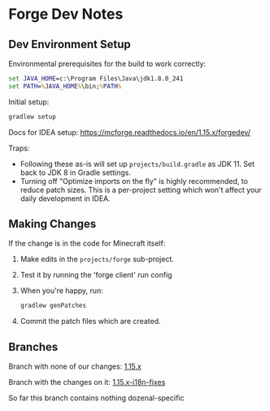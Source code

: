 Forge Dev Notes
===============

Dev Environment Setup
---------------------

Environmental prerequisites for the build to work correctly:

```cmd
set JAVA_HOME=c:\Program Files\Java\jdk1.8.0_241
set PATH=%JAVA_HOME%\bin;%PATH%
```
	
Initial setup:

```cmd
gradlew setup
```
	
Docs for IDEA setup:
https://mcforge.readthedocs.io/en/1.15.x/forgedev/

Traps:

* Following these as-is will set up `projects/build.gradle` as JDK 11.
  Set back to JDK 8 in Gradle settings.
* Turning off "Optimize imports on the fly" is highly recommended, to
  reduce patch sizes. This is a per-project setting which won't affect
  your daily development in IDEA.


Making Changes
--------------

If the change is in the code for Minecraft itself:	

1. Make edits in the `projects/forge` sub-project.
2. Test it by running the 'forge client' run config	
3. When you're happy, run:

    ```cmd
    gradlew genPatches
    ```

4. Commit the patch files which are created.


Branches
--------

Branch with none of our changes:
[1.15.x](https://github.com/ephemeral-laboratories/MinecraftForge/tree/1.15.x)

Branch with the changes on it:
[1.15.x-i18n-fixes](https://github.com/ephemeral-laboratories/MinecraftForge/tree/1.15.x-i18n-fixes)

So far this branch contains nothing dozenal-specific
